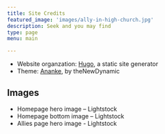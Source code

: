 ```yaml
---
title: Site Credits
featured_image: 'images/ally-in-high-church.jpg'
description: Seek and you may find
type: page
menu: main

---
```

- Website organzation: [Hugo](https://gohugo.io/), a static site generator
- Theme: [Ananke](https://themes.gohugo.io/themes/gohugo-theme-ananke/), by theNewDynamic

## Images
- Homepage hero image – Lightstock
- Homepage bottom image – Lightstock
- Allies page hero image - Lightstock
